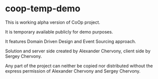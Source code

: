 # coop-temp-demo

This is working alpha version of CoOp project.  

It is temporary available publicly for demo purposes.  

It features Domain Driven Design and Event Sourcing approach.  

Solution and server side created by Alexander Chervony, client side by Sergey Chervony.

Any part of the project can neither be copied nor distributed without the express permission of Alexander Chervony and Sergey Chervony.
